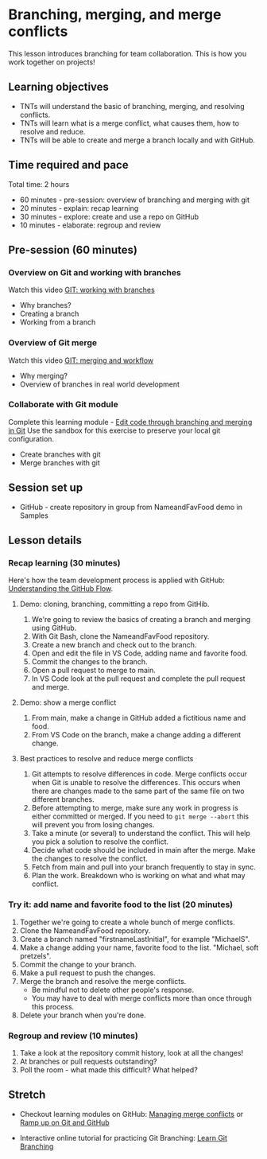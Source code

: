 # Branching, merging, and merge conflicts

This lesson introduces branching for team collaboration. This is how you work together on projects!

## Learning objectives

* TNTs will understand the basic of branching, merging, and resolving conflicts.
* TNTs will learn what is a merge conflict, what causes them, how to resolve and reduce.
* TNTs will be able to create and merge a branch locally and with GitHub.

## Time required and pace

Total time: 2 hours

* 60 minutes - pre-session: overview of branching and merging with git
* 20 minutes - explain: recap learning
* 30 minutes - explore: create and use a repo on GitHub
* 10 minutes - elaborate: regroup and review

## Pre-session (60 minutes)

### Overview on Git and working with branches

Watch this video [GIT: working with branches](https://www.youtube.com/watch?v=JTE2Fn_sCZs)

* Why branches?
* Creating a branch
* Working from a branch

### Overview of Git merge

Watch this video [GIT: merging and workflow](https://www.youtube.com/watch?v=0iuqXh0oojo)

* Why merging?
* Overview of branches in real world development

### Collaborate with Git module

Complete this learning module - [Edit code through branching and merging in Git](https://docs.microsoft.com/en-us/learn/modules/branch-merge-git/)
Use the sandbox for this exercise to preserve your local git configuration.

* Create branches with git
* Merge branches with git

## Session set up

* GitHub - create repository in group from NameandFavFood demo in Samples

## Lesson details

### Recap learning (30 minutes)

Here's how the team development process is applied with GitHub: [Understanding the GitHub Flow](https://guides.github.com/introduction/flow/).

1. Demo: cloning, branching, committing a repo from GitHib.
    1. We're going to review the basics of creating a branch and merging using GitHub.
    2. With Git Bash, clone the NameandFavFood repository.
    3. Create a new branch and check out to the branch.
    4. Open and edit the file in VS Code, adding name and favorite food.
    5. Commit the changes to the branch.
    6. Open a pull request to merge to main.
    7. In VS Code look at the pull request and complete the pull request and merge.

2. Demo: show a merge conflict
    1. From main, make a change in GitHub added a fictitious name and food.
    2. From VS Code on the branch, make a change adding a different change.

3. Best practices to resolve and reduce merge conflicts
    1. Git attempts to resolve differences in code. Merge conflicts occur when Git is unable to resolve the differences. This occurs when there are changes made to the same part of the same file on two different branches.
    2. Before attempting to merge, make sure any work in progress is either committed or merged. If you need to `git merge --abort` this will prevent you from losing changes.
    3. Take a minute (or several) to understand the conflict. This will help you pick a solution to resolve the conflict.
    4. Decide what code should be included in main after the merge. Make the changes to resolve the conflict.
    5. Fetch from main and pull into your branch frequently to stay in sync.
    6. Plan the work. Breakdown who is working on what and what may conflict.

### Try it: add name and favorite food to the list (20 minutes)

1. Together we're going to create a whole bunch of merge conflicts.
2. Clone the NameandFavFood repository.
3. Create a branch named "firstnameLastInitial", for example "MichaelS".
4. Make a change adding your name, favorite food to the list. "Michael, soft pretzels".
5. Commit the change to your branch.
6. Make a pull request to push the changes.
7. Merge the branch and resolve the merge conflicts.
    * Be mindful not to delete other people's response.
    * You may have to deal with merge conflicts more than once through this process.
8. Delete your branch when you're done.

### Regroup and review (10 minutes)

1. Take a look at the repository commit history, look at all the changes!
2. At branches or pull requests outstanding?
3. Poll the room - what made this difficult? What helped?

## Stretch

* Checkout learning modules on GitHub: [Managing merge conflicts](https://lab.github.com/githubtraining/managing-merge-conflicts) or [Ramp up on Git and GitHub](https://lab.github.com/githubtraining/paths/ramp-up-on-git-and-github)

* Interactive online tutorial for practicing Git Branching: [Learn Git Branching](https://learngitbranching.js.org/)
